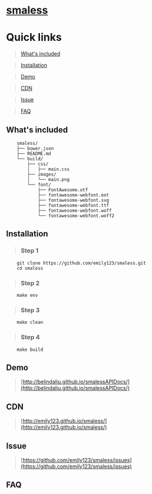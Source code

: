 # [smaless](http://belindaliu.github.io/smalessAPIDocs/)

# Quick links


> [What's included](#include)

> [Installation](#installation)

> [Demo](#demo)

> [CDN](#cdn)

> [Issue](#issue)

> [FAQ](#faq)

<a id="include"></a>
## What's included

>

        smaless/
        ├── bower.json
        ├── README.md
        └── build/
            ├── css/
            │   ├── main.css
            ├── images/
            │   └── main.png
            └── font/
                ├── FontAwesome.otf
                ├── fontawesome-webfont.eot
                ├── fontawesome-webfont.svg
                ├── fontawesome-webfont.ttf
                ├── fontawesome-webfont.woff
                └── fontawesome-webfont.woff2

<a id="installation"></a>
## Installation

> ### Step 1
```
    git clone https://github.com/emily123/smaless.git
    cd smaless
```
> ### Step 2
```
    make env
```

> ### Step 3
```
    make clean
```

> ### Step 4
```
    make build
```
<a id="demo"></a>
## Demo

>

> [http://belindaliu.github.io/smalessAPIDocs/](http://belindaliu.github.io/smalessAPIDocs/)

<a id="cdn"></a>
## CDN

>

> [http://emily123.github.io/smaless/](http://emily123.github.io/smaless/)


<a id="issue"></a>
## Issue
> [https://github.com/emily123/smaless/issues](https://github.com/emily123/smaless/issues)

<a id="faq"></a>
## FAQ
